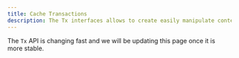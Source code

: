```yaml
---
title: Cache Transactions
description: The Tx interfaces allows to create easily manipulate content for caching.
---
```


The `Tx` API is changing fast and we will be updating this page once it is more stable.
